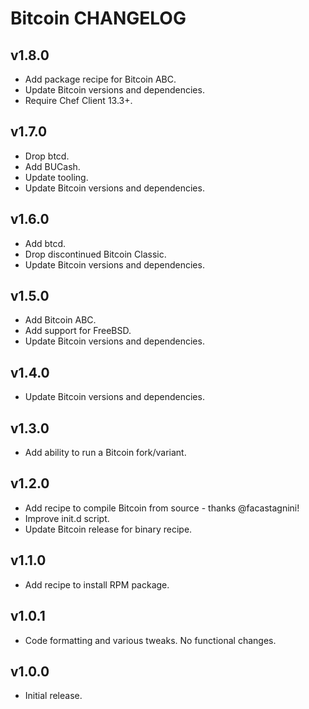 Bitcoin CHANGELOG
=================

## v1.8.0

- Add package recipe for Bitcoin ABC.
- Update Bitcoin versions and dependencies.
- Require Chef Client 13.3+.

## v1.7.0

- Drop btcd.
- Add BUCash.
- Update tooling.
- Update Bitcoin versions and dependencies.

## v1.6.0

- Add btcd.
- Drop discontinued Bitcoin Classic.
- Update Bitcoin versions and dependencies.

## v1.5.0

- Add Bitcoin ABC.
- Add support for FreeBSD.
- Update Bitcoin versions and dependencies.

## v1.4.0

- Update Bitcoin versions and dependencies.

## v1.3.0

- Add ability to run a Bitcoin fork/variant.

## v1.2.0
- Add recipe to compile Bitcoin from source - thanks @facastagnini!
- Improve init.d script.
- Update Bitcoin release for binary recipe.

## v1.1.0
- Add recipe to install RPM package.

## v1.0.1
- Code formatting and various tweaks. No functional changes.

## v1.0.0
- Initial release.

